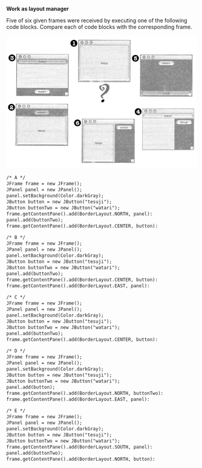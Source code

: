 **Work as layout manager**

Five of six given frames were received by executing one of the following code blocks.
Compare each of code blocks with the corresponding frame.

![](frames.png)

    /* A */
    JFrame frame = new JFrame();
    JPanel panel = new JPanel();
    panel.setBackground(Color.darkGray);
    JButton button = new JButton("tesuji");
    JButton buttonTwo = new JButton("watari");
    frame.getContentPane().add(BorderLayout.NORTH, panel):
    panel.add(buttonTwo);
    frame.getContentPane().add(BorderLayout.CENTER, button):
<!-- -->
    /* B */
    JFrame frame = new JFrame();
    JPanel panel = new JPanel();
    panel.setBackground(Color.darkGray);
    JButton button = new JButton("tesuji");
    JButton buttonTwo = new JButton("watari");
    panel.add(buttonTwo);
    frame.getContentPane().add(BorderLayout.CENTER, button):
    frame.getContentPane().add(BorderLayout.EAST, panel):
<!-- -->
    /* C */
    JFrame frame = new JFrame();
    JPanel panel = new JPanel();
    panel.setBackground(Color.darkGray);
    JButton button = new JButton("tesuji");
    JButton buttonTwo = new JButton("watari");
    panel.add(buttonTwo);
    frame.getContentPane().add(BorderLayout.CENTER, button):
<!-- -->
    /* D */
    JFrame frame = new JFrame();
    JPanel panel = new JPanel();
    panel.setBackground(Color.darkGray);
    JButton button = new JButton("tesuji");
    JButton buttonTwo = new JButton("watari");
    panel.add(button);
    frame.getContentPane().add(BorderLayout.NORTH, buttonTwo):
    frame.getContentPane().add(BorderLayout.EAST, panel):
<!-- -->
    /* E */
    JFrame frame = new JFrame();
    JPanel panel = new JPanel();
    panel.setBackground(Color.darkGray);
    JButton button = new JButton("tesuji");
    JButton buttonTwo = new JButton("watari");
    frame.getContentPane().add(BorderLayout.SOUTH, panel):
    panel.add(buttonTwo);
    frame.getContentPane().add(BorderLayout.NORTH, button):